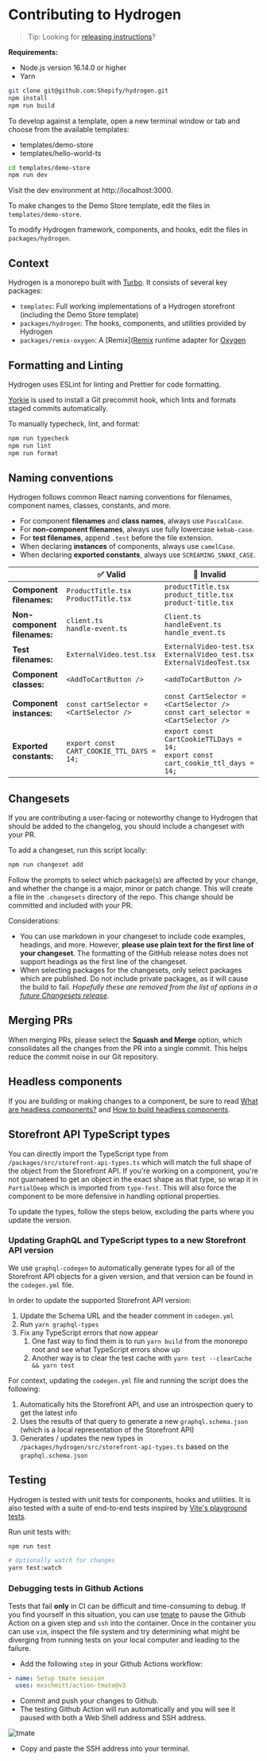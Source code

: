 # Contributing to Hydrogen

> Tip:
> Looking for [releasing instructions](releasing.md)?

**Requirements:**

- Node.js version 16.14.0 or higher
- Yarn

```bash
git clone git@github.com:Shopify/hydrogen.git
npm install
npm run build
```

To develop against a template, open a new terminal window or tab and choose from the available templates:

- templates/demo-store
- templates/hello-world-ts

```bash
cd templates/demo-store
npm run dev
```

Visit the dev environment at http://localhost:3000.

To make changes to the Demo Store template, edit the files in `templates/demo-store`.

To modify Hydrogen framework, components, and hooks, edit the files in `packages/hydrogen`.

## Context

Hydrogen is a monorepo built with [Turbo](https://turbo.build/). It consists of several key packages:

- `templates`: Full working implementations of a Hydrogen storefront (including the Demo Store template)
- `packages/hydrogen`: The hooks, components, and utilities provided by Hydrogen
- `packages/remix-oxygen`: A [Remix]([Remix](https://remix.run) runtime adapter for [Oxygen](https://shopify.dev/custom-storefronts/oxygen)

## Formatting and Linting

Hydrogen uses ESLint for linting and Prettier for code formatting.

[Yorkie](https://github.com/yyx990803/yorkie) is used to install a Git precommit hook, which lints and formats staged commits automatically.

To manually typecheck, lint, and format:

```bash
npm run typecheck
npm run lint
npm run format
```

## Naming conventions

Hydrogen follows common React naming conventions for filenames, component names, classes, constants, and more.

- For component **filenames** and **class names**, always use `PascalCase`.
- For **non-component filenames**, always use fully lowercase `kebab-case`.
- For **test filenames**, append `.test` before the file extension.
- When declaring **instances** of components, always use `camelCase`.
- When declaring **exported constants**, always use `SCREAMING_SNAKE_CASE`.

| &nbsp;                       | ✅ Valid                                        | 🚫 Invalid                                                                          |
| ---------------------------- | ----------------------------------------------- | ----------------------------------------------------------------------------------- |
| **Component filenames:**     | `ProductTitle.tsx`<br>`ProductTitle.tsx` | `productTitle.tsx`<br>`product_title.tsx`<br>`product-title.tsx`             |
| **Non-component filenames:** | `client.ts`<br>`handle-event.ts`                | `Client.ts`<br>`handleEvent.ts`<br>`handle_event.ts`                                |
| **Test filenames:**          | `ExternalVideo.test.tsx`                        | `ExternalVideo-test.tsx`<br>`ExternalVideo_test.tsx`<br>`ExternalVideoTest.tsx`     |
| **Component classes:**       | `<AddToCartButton />`                           | `<addToCartButton />`                                                               |
| **Component instances:**     | `const cartSelector = <CartSelector />`         | `const CartSelector = <CartSelector />`<br>`const cart_selector = <CartSelector />` |
| **Exported constants:**      | `export const CART_COOKIE_TTL_DAYS = 14;`       | `export const CartCookieTTLDays = 14;`<br>`export const cart_cookie_ttl_days = 14;` |

## Changesets

If you are contributing a user-facing or noteworthy change to Hydrogen that should be added to the changelog, you should include a changeset with your PR.

To add a changeset, run this script locally:

```bash
npm run changeset add
```

Follow the prompts to select which package(s) are affected by your change, and whether the change is a major, minor or patch change. This will create a file in the `.changesets` directory of the repo. This change should be committed and included with your PR.

Considerations:

- You can use markdown in your changeset to include code examples, headings, and more. However, **please use plain text for the first line of your changeset**. The formatting of the GitHub release notes does not support headings as the first line of the changeset.
- When selecting packages for the changesets, only select packages which are published. Do not include private packages, as it will cause the build to fail. _Hopefully these are removed from the list of options in a [future Changesets release](https://github.com/changesets/changesets/issues/436)_.

## Merging PRs

When merging PRs, please select the **Squash and Merge** option, which consolidates all the changes from the PR into a single commit. This helps reduce the commit noise in our Git repository.

## Headless components

If you are building or making changes to a component, be sure to read [What are headless components?](./contributing/headlesscomponents.md) and [How to build headless components](./contributing/howtobuildheadless.md).

## Storefront API TypeScript types

You can directly import the TypeScript type from `/packages/src/storefront-api-types.ts` which will match the full shape of the object from the Storefront API. If you're working on a component, you're not guarnateed to get an object in the exact shape as that type, so wrap it in `PartialDeep` which is imported from `type-fest`. This will also force the component to be more defensive in handling optional properties.

To update the types, follow the steps below, excluding the parts where you update the version.

### Updating GraphQL and TypeScript types to a new Storefront API version

We use `graphql-codegen` to automatically generate types for all of the Storefront API objects for a given version, and that version can be found in the `codegen.yml` file.

In order to update the supported Storefront API version:

1. Update the Schema URL and the header comment in `codegen.yml`
1. Run `yarn graphql-types`
1. Fix any TypeScript errors that now appear
   1. One fast way to find them is to run `yarn build` from the monorepo root and see what TypeScript errors show up
   1. Another way is to clear the test cache with `yarn test --clearCache && yarn test`

For context, updating the `codegen.yml` file and running the script does the following:

1. Automatically hits the Storefront API, and use an introspection query to get the latest info
1. Uses the results of that query to generate a new `graphql.schema.json` (which is a local representation of the Storefront API)
1. Generates / updates the new types in `/packages/hydrogen/src/storefront-api-types.ts` based on the `graphql.schema.json`

## Testing

Hydrogen is tested with unit tests for components, hooks and utilities. It is also tested with a suite of end-to-end tests inspired by [Vite's playground tests](https://github.com/vitejs/vite/tree/main/packages/playground).

Run unit tests with:

```bash
npm run test

# Optionally watch for changes
yarn test:watch
```

### Debugging tests in Github Actions

Tests that fail **only** in CI can be difficult and time-consuming to debug. If you find yourself in this situation, you can use [tmate](https://tmate.io/) to pause the Github Action on a given step and `ssh` into the container. Once in the container you can use `vim`, inspect the file system and try determining what might be diverging from running tests on your local computer and leading to the failure.

- Add the following `step` in your Github Actions workflow:

```yaml
- name: Setup tmate session
  uses: mxschmitt/action-tmate@v3
```

- Commit and push your changes to Github.
- The testing Github Action will run automatically and you will see it paused with both a Web Shell address and SSH address.

![tmate](./images/tmate.png)

- Copy and paste the SSH address into your terminal.
